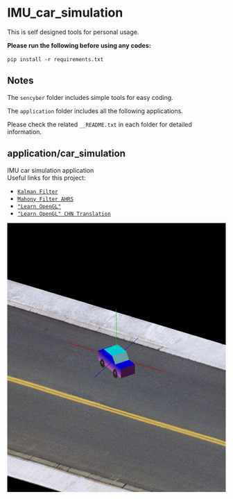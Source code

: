 # IMU_car_simulation

This is self designed tools for personal usage.

**Please run the following before using any codes:**

`pip install -r requirements.txt`

## Notes  
The `sencyber` folder includes simple tools for easy coding.

The `application` folder includes all the following applications.

Please check the related `__README.txt` in each folder for detailed information.

## application/car_simulation

IMU car simulation application   
Useful links for this project:  
+ [`Kalman Filter`](https://www.bzarg.com/p/how-a-kalman-filter-works-in-pictures/)
+ [`Mahony Filter AHRS`](https://github.com/xioTechnologies/Open-Source-AHRS-With-x-IMU)  
+ [`"Learn OpenGL"`](https://learnopengl.com/)
+ [`"Learn OpenGL" CHN Translation`](https://learnopengl-cn.github.io/)
<img src="./pics/car_simulation.png" width="600" height="620" alt="Car Simulation"/>
